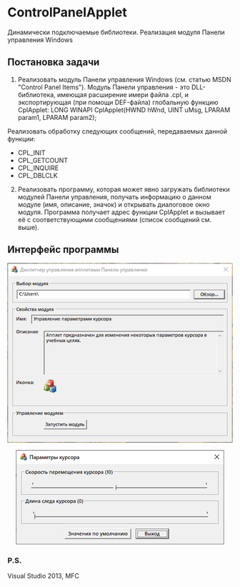 # ControlPanelApplet
Динамически подключаемые библиотеки. Реализация модуля Панели управления Windows

## Постановка задачи
1. Реализовать модуль Панели управления Windows (см. статью MSDN "Control Panel Items"). Модуль Панели управления - это DLL-библиотека, имеющая расширение имери файла .cpl, и экспортирующая (при помощи DEF-файла) глобальную функцию CplApplet:
LONG WINAPI CplApplet(HWND hWnd, UINT uMsg, LPARAM param1, LPARAM param2);

Реализовать обработку следующих сообщений, передаваемых данной функции:
  * CPL_INIT
  * CPL_GETCOUNT
  * CPL_INQUIRE
  * CPL_DBLCLK

2. Реализовать программу, которая может явно загружать библиотеки модулей Панели управления, получать информацию о данном модуле (имя, описание, значок) и открывать диалоговое окно модуля. Программа получает адрес функции CplApplet и вызывает её с соответствующими сообщениями (список сообщений см. выше).

## Интерфейс программы
<p align="center"><img src="/screenshots/screenshot-1.png"/></p>
<p align="center"><img src="/screenshots/screenshot-2.png"/></p>

### P.S.
Visual Studio 2013, MFC
